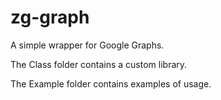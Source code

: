 # zg-graph
A simple wrapper for Google Graphs.

The Class folder contains a custom library.

The Example folder contains examples of usage.

